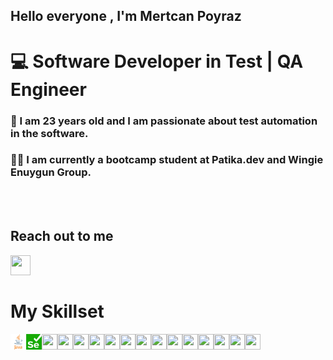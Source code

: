 ## Hello everyone , I'm Mertcan Poyraz

# 💻 Software Developer in Test | QA Engineer

### 📌 I am 23 years old and I am passionate about test automation in the software.
### 👨‍💻 I am currently a bootcamp student at Patika.dev and Wingie Enuygun Group.


<br />
<br />

## Reach out to me

[<img height="32" width="32" src="https://unpkg.com/simple-icons@v7/icons/linkedin.svg"  align ="left" />][linkedin]  

[linkedin]: https://www.linkedin.com/in/poyrazmertcan/


<br />
<br />

# My Skillset
<img src="https://raw.githubusercontent.com/github/explore/5b3600551e122a3277c2c5368af2ad5725ffa9a1/topics/java/java.png" width = "25" height = "25" align = left>
<img src="https://raw.githubusercontent.com/github/explore/5b3600551e122a3277c2c5368af2ad5725ffa9a1/topics/selenium/selenium.png" width = "25" height = "25" align = left>
<img src="https://miro.medium.com/max/400/1*qmS-f8Pv72ZavjF22v-xiw.png" width ="25" height="25"align = left>
<img src="https://avatars.mds.yandex.net/i?id=e4404bd4726626092e912b5ccd9a9f97-4322178-images-thumbs&n=13" width = "25" height ="25"align = left>
<img src="https://upload.wikimedia.org/wikipedia/commons/thumb/e/e4/Katalon-logo-vector.svg/1200px-Katalon-logo-vector.svg.png" width = "25" height ="25"align = left>
<img src="https://devqa.io/assets/images/karate-automated-api-testing.png"width = "25" height ="25"align = left>
<img src="https://miro.medium.com/max/1400/1*dOZ2YEUpPOxiNGVMq6-K_g.jpeg"width = "25" height ="25"align = left>
<img src="https://miro.medium.com/max/631/1*vVFlHffet6kcD4cBNogVzQ.png"width = "25" height ="25"align = left>
<img src="https://carbonmade-media.accelerator.net/32488255;1200x601.png?auto=webp"width = "25" height ="25"align = left>
<img src="https://upload.wikimedia.org/wikipedia/commons/thumb/3/3f/Git_icon.svg/1200px-Git_icon.svg.png"width = "25" height ="25"align = left>
<img src="https://miro.medium.com/max/1200/0*iBTgSG7hAjdlHZM_.png"width = "25" height ="25"align = left>
<img src="https://i.pinimg.com/originals/87/e8/49/87e8491cdd5ee5dacf3059f0c0832ce7.png" width = "25" height ="25"align = left>
<img src="https://logowiki.net/uploads/logo/a/appium.svg"width = "25" height = "25" align = left>
<img src="https://blog.jetbrains.com/wp-content/uploads/2019/08/logo.png" width="25" height ="25" align = left>
<img src="https://1.bp.blogspot.com/-rQ70BFa26fo/Xuz5obVh5TI/AAAAAAAAVU8/sPq_JiH52xUkqk2zFV5wqWrrotaVp2sOACK4BGAsYHg/s1600/jenkinsLogo1.png" width="25" height="25" align = left>
<img src="https://upload.wikimedia.org/wikipedia/commons/thumb/2/21/Devicon-html5-plain-wordmark.svg/1024px-Devicon-html5-plain-wordmark.svg.png" width="25" height="25" align = left>


